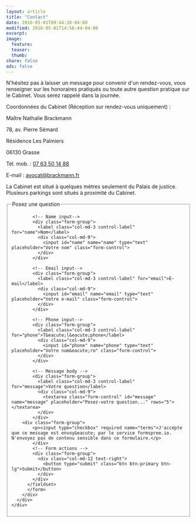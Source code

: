 ```yaml
---
layout: article
title: "Contact"
date: 2016-05-01T09:44:20-04:00
modified: 2016-05-01T14:56:44-04:00
excerpt:
image:
  feature:
  teaser:
  thumb:
share: false
ads: false
---
```


N'h&eacute;sitez pas &agrave; laisser un message pour convenir d'un rendez-vous, vous renseigner sur les honoraires pratiqu&eacute;s ou toute autre question pratique sur le Cabinet. Vous serez rappel&eacute; dans la journ&eacute;e.

Coordonn&eacute;es du Cabinet (R&eacute;ception sur rendez-vous uniquement) :

Ma&icirc;tre Nathalie Brackmann

78, av. Pierre S&eacute;mard

R&eacute;sidence Les Palmiers

06130 Grasse

<p>T&eacute;l. mob. : <a href="tel:+33763501488">07 63 50 14 88</a></p>
<p>E-mail : <a href="mail:avocat@brackmann.fr">avocat@brackmann.fr</a></p>

La Cabinet est situ&eacute; &agrave; quelques m&egrave;tres seulement du Palais de justice.
Plusieurs parkings sont situ&eacute;s &agrave; proximit&eacute; du Cabinet.

<div class="container">
	<div class="row">
      <div class="col-md-6 col-md-offset-3">
        <div class="well well-sm">
          <form class="form-horizontal" action="https://formspree.io/avocat@brackmann.fr" method="post">
          <fieldset>
            <legend class="text-center">Posez une question</legend>
    
            <!-- Name input-->
            <div class="form-group">
              <label class="col-md-3 control-label" for="name">Nom</label>
              <div class="col-md-9">
                <input id="name" name="name" type="text" placeholder="Votre nom" class="form-control">
              </div>
            </div>
    
            <!-- Email input-->
            <div class="form-group">
              <label class="col-md-3 control-label" for="email">E-mail</label>
              <div class="col-md-9">
                <input id="email" name="email" type="text" placeholder="Votre e-mail" class="form-control">
              </div>
            </div>
    
            <!-- Phone input-->
            <div class="form-group">
              <label class="col-md-3 control-label" for="phone">T&eacute;l&eacute;phone</label>
              <div class="col-md-9">
                <input id="phone" name="phone" type="text" placeholder="Votre num&eacute;ro" class="form-control">
              </div>
            </div>
	    
            <!-- Message body -->
            <div class="form-group">
              <label class="col-md-3 control-label" for="message">Votre question</label>
              <div class="col-md-9">
                <textarea class="form-control" id="message" name="message" placeholder="Posez-votre question..." rows="5"></textarea>
              </div>
            </div>
	    <div class="form-group">
            <p><input type="checkbox" required name="terms">J'accepte que ce message est envoy&eacute; par le service formspree.io. N'envoyez pas de contenu sensible dans ce formulaire.</p>
            </div>
            <!-- Form actions -->
            <div class="form-group">
              <div class="col-md-12 text-right">
                <button type="submit" class="btn btn-primary btn-lg">Submit</button>
              </div>
            </div>
          </fieldset>
          </form>
        </div>
      </div>
	</div>
</div>